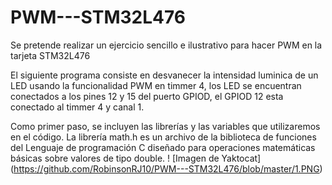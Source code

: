 # PWM---STM32L476
Se pretende realizar un ejercicio sencillo e ilustrativo para hacer PWM en la tarjeta STM32L476

El siguiente programa consiste en desvanecer la intensidad luminica de un LED usando la funcionalidad PWM en timmer 4, los LED se encuentran conectados a los pines 12 y 15 del puerto GPIOD, el GPIOD 12 esta conectado al timmer 4 y canal 1.

Como primer paso, se incluyen las librerías y las variables que utilizaremos en el código. La librería math.h es un archivo de la biblioteca de funciones del Lenguaje de programación C  diseñado para operaciones matemáticas básicas sobre valores de tipo double.
! [Imagen de Yaktocat]
(https://github.com/RobinsonRJ10/PWM---STM32L476/blob/master/1.PNG)
